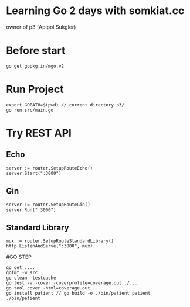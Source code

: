 # Learning Go 2 days with somkiat.cc
owner of p3 (Apipol Sukgler)

# Before start
```
go get gopkg.in/mgo.v2
```
# Run Project
```
export GOPATH=$(pwd) // current directory p3/
go run src/main.go
```
# Try REST API
## Echo
```
server := router.SetupRouteEcho()
server.Start(":3000")
```
## Gin
```
server := router.SetupRouteGin()
server.Run(":3000")
```
## Standard Library
```
mux := router.SetupRouteStandardLibrary()
http.ListenAndServe(":3000", mux)
```

#GO STEP
```
go get ....
gofmt -w src
go clean -testcache
go test -v -cover -coverprofile=coverage.out ./...
go tool cover -html=coverage.out
go install patient // go build -o ./bin/patient patient
./bin/patient
```